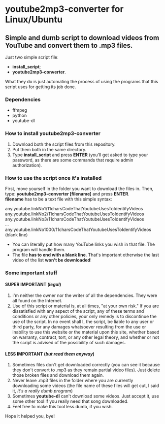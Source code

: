 # youtube2mp3-converter for Linux/Ubuntu
## Simple and dumb script to download videos from **YouTube** and convert them to **.mp3** files.

Just two simple script file:
* **install_script**;
* **youtube2mp3-converter**.

What they do is just automating the process of using the programs that this script uses for getting its job done.

### Dependencies
* ffmpeg
* python
* youtube-dl

### How to install youtube2mp3-converter
1. Download both the script files from this repository.
1. Put them both in the same directory.
1. Type **install_script** and press **ENTER** (you'll get asked to type your password, as there are some commands that require admin authorization).

### How to use the script once it's installed
First, move yourself in the folder you want to download the files in.
Then, type: **youtube2mp3-converter \[filename\]** and press **ENTER**.<br />
**filename** has to be a text file with this simple syntax:

any.youtube.linkNo1/11charsCodeThatYoutubeUsesToIdentifyVideos
any.youtube.linkNo2/11charsCodeThatYoutubeUsesToIdentifyVideos
any.youtube.linkNo3/11charsCodeThatYoutubeUsesToIdentifyVideos<br />
...<br />
any.youtube.linkNo1000/11charsCodeThatYoutubeUsesToIdentifyVideos<br />
(blank line)

* You can literally put how many YouTube links you wish in that file. The program will handle them.
* The file **has to end with a blank line**. That's important otherwise the last video of the list **won't be downloaded**!

### Some important stuff
#### SUPER IMPORTANT (*legal*)
1. I'm neither the owner nor the writer of all the dependencies. They were all found on the Internet.
1. Use of this script or material is, at all times, "at your own risk." If you are dissatisfied with any aspect of the script, any of these terms and conditions or any other policies, your only remedy is to discontinue the use of the script. In no event shall I, the script, be liable to any user or third party, for any damages whatsoever resulting from the use or inability to use this website or the material upon this site, whether based on warranty, contract, tort, or any other legal theory, and whether or not the script is advised of the possibility of such damages.
#### LESS IMPORTANT (*but read them anyway*)
1. Sometimes files don't get downloaded correctly (you can see it because they don't convert to .mp3 as they remain partial video files). Just delete those broken files and download them again.
1. Never leave .mp3 files in the folder where you are currently downloading some videos (the file name of these files will get cut, I said it, *it's a really dumb program*)
1. Sometimes **youtube-dl** can't download some videos. Just accept it, use some other tool if you really need that song downloaded.
1. Feel free to make this tool less dumb, if you wish.

Hope it helped you, bye!
